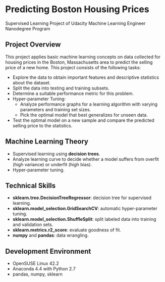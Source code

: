 # Predicting Boston Housing Prices

Supervised Learning Project of Udacity Machine Learning Engineer Nanodegree Program


## Project Overview

This project applies basic machine learning concepts on data collected for housing prices in the Boston, Massachusetts area to predict the selling price of a new home. This project consists of the following tasks:
* Explore the data to obtain important features and descriptive statistics about the dataset.
* Split the data into testing and training subsets.
* Determine a suitable performance metric for this problem.
* Hyper-parameter Tuning:
  - Analyze performance graphs for a learning algorithm with varying parameters and training set sizes.
  - Pick the optimal model that best generalizes for unseen data. 
* Test the optimal model on a new sample and compare the predicted selling price to the statistics.


## Machine Learning Theory

* Supervised learning using __decision trees__.
* Analyze learning curve to decide whether a model suffers from overfit (high variance) or underfit (high bias).
* Hyper-parameter tuning.


## Technical Skills

* __sklearn.tree.DecisionTreeRegressor__: decision tree for supervised learning.
* __sklearn.model_selection.GridSearchCV__: automatic hyper-parameter tuning.
* __sklearn.model_selection.ShuffleSplit__: split labeled data into training and validation sets.
* __sklearn.metrics.r2_score__: evaluate goodness of fit.
* __numpy__ and __pandas__: data wrangling.


## Development Environment

* OpenSUSE Linux 42.2
* Anaconda 4.4 with Python 2.7
* pandas, numpy, sklearn
